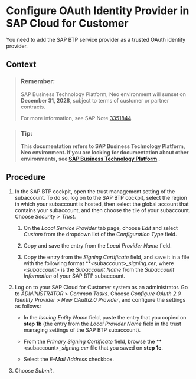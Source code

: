 <!-- loioba893b5161d34760989429c24b28f25b -->

# Configure OAuth Identity Provider in SAP Cloud for Customer

You need to add the SAP BTP service provider as a trusted OAuth identity provider.



## Context

> ### Remember:  
> SAP Business Technology Platform, Neo environment will sunset on **December 31, 2028**, subject to terms of customer or partner contracts.
> 
> For more information, see SAP Note [3351844](https://me.sap.com/notes/3351844).

> ### Tip:  
> **This documentation refers to SAP Business Technology Platform, Neo environment. If you are looking for documentation about other environments, see [SAP Business Technology Platform](https://help.sap.com/docs/btp/sap-business-technology-platform/sap-business-technology-platform?version=Cloud) .**



## Procedure

1.  In the SAP BTP cockpit, open the trust management setting of the subaccount. To do so, log on to the SAP BTP cockpit, select the region in which your subaccount is hosted, then select the global account that contains your subaccount, and then choose the tile of your subaccount. Choose *Security* \> *Trust*.

    1.  On the *Local Service Provider* tab page, choose *Edit* and select *Custom* from the dropdown list of the *Configuration Type* field.

    2.  Copy and save the entry from the *Local Provider Name* field.

    3.  Copy the entry from the *Signing Certificate* field, and save it in a file with the following format **<subaccount\>*\_signing.cer*, where *<subaccount\>* is the *Subaccount Name* from the *Subaccount Information* of your SAP BTP subaccount.


2.  Log on to your SAP Cloud for Customer system as an administrator. Go to *ADMINISTRATOR* \> *Common Tasks*. Choose *Configure OAuth 2.0 Identity Provider* \> *New OAuth2.0 Provider*, and configure the settings as follows:

    -   In the *Issuing Entity Name* field, paste the entry that you copied on **step 1b** \(the entry from the *Local Provider Name* field in the trust managing settings of the SAP BTP subaccount\).

    -   From the *Primary Signing Certificate* field, browse the **<subaccount\>*\_signing.cer* file that you saved on **step 1c**.
    -   Select the *E-Mail Address* checkbox.

3.  Choose *Submit*.


